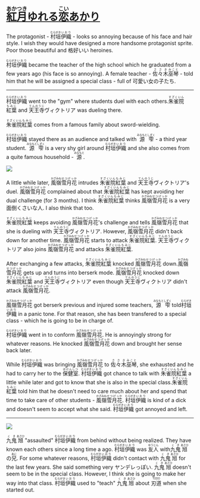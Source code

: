# [<ruby>紅月<rt>あかつき</rt>ゆれる<rt></rt>恋<rt>こい</rt>あかり</ruby>](https://crystalia.amusecraft.com/yureaka/index.html)

The protagonist - <ruby>村垣<rt>むらがき</rt>伊織<rt>いおり</rt></ruby> - looks so annoying because of his face and hair style. I wish they would have designed a more handsome protagonist sprite. Poor those beautiful and 格好いい heroines.

<ruby>村垣<rt>むらがき</rt>伊織<rt>いおり</rt></ruby> became the teacher of the high school which he graduated from a few years ago (his face is so annoying). A female teacher - <ruby>佐々木<rt>ささき</rt>巫琴<rt>みこと</rt></ruby> - told him that he will be assigned a special class - full of 可愛い女の子たち.

---

<ruby>村垣<rt>むらがき</rt>伊織<rt>いおり</rt></ruby> went to the "gym" where students duel with each others. <ruby>朱雀院<rt>すざくいん</rt>紅葉<rt>もみじ</rt></ruby> and <ruby>天王寺<rt>てんのうじ</rt>ヴィクトリア</ruby> was dueling there.

<ruby>朱雀院<rt>すざくいん</rt>紅葉<rt>もみじ</rt></ruby> comes from a famous family about sword-wielding.

<ruby>村垣<rt>むらがき</rt>伊織<rt>いおり</rt></ruby> stayed there as an audience and talked with <ruby>源<rt>みなもと</rt>雫<rt>しずく</rt></ruby> - a third year student. <ruby>源<rt>みなもと</rt>雫<rt>しずく</rt></ruby> is a very shy girl around <ruby>村垣<rt>むらがき</rt>伊織<rt>いおり</rt></ruby> and she also comes from a quite famous household - <ruby>源<rt>みなもと</rt></ruby>.

![](https://i.imgur.com/raP6zA8.png)

A little while later, <ruby>風嶺<rt>かざみね</rt>雪月花<rt>せつげっか</rt></ruby> intrudes <ruby>朱雀院<rt>すざくいん</rt>紅葉<rt>もみじ</rt></ruby> and <ruby>天王寺<rt>てんのうじ</rt>ヴィクトリア</ruby>'s duel. <ruby>風嶺<rt>かざみね</rt>雪月花<rt>せつげっか</rt></ruby> complained about that <ruby>朱雀院<rt>すざくいん</rt>紅葉<rt>もみじ</rt></ruby> has kept avoiding her dual challenge (for 3 months). I think <ruby>朱雀院<rt>すざくいん</rt>紅葉<rt>もみじ</rt></ruby> thinks <ruby>風嶺<rt>かざみね</rt>雪月花<rt>せつげっか</rt></ruby> is a very 面倒くさいな人. I also think that too.

<ruby>朱雀院<rt>すざくいん</rt>紅葉<rt>もみじ</rt></ruby> keeps avoiding <ruby>風嶺<rt>かざみね</rt>雪月花<rt>せつげっか</rt></ruby>'s challenge and tells <ruby>風嶺<rt>かざみね</rt>雪月花<rt>せつげっか</rt></ruby> that she is dueling with <ruby>天王寺<rt>てんのうじ</rt>ヴィクトリア</ruby>. However, <ruby>風嶺<rt>かざみね</rt>雪月花<rt>せつげっか</rt></ruby> didn't back down for another time. <ruby>風嶺<rt>かざみね</rt>雪月花<rt>せつげっか</rt></ruby> starts to attack <ruby>朱雀院<rt>すざくいん</rt>紅葉<rt>もみじ</rt></ruby>. <ruby>天王寺<rt>てんのうじ</rt>ヴィクトリア</ruby> also joins <ruby>風嶺<rt>かざみね</rt>雪月花<rt>せつげっか</rt></ruby> and attacks <ruby>朱雀院<rt>すざくいん</rt>紅葉<rt>もみじ</rt></ruby>.

After exchanging a few attacks, <ruby>朱雀院<rt>すざくいん</rt>紅葉<rt>もみじ</rt></ruby> knocked <ruby>風嶺<rt>かざみね</rt>雪月花<rt>せつげっか</rt></ruby> down. <ruby>風嶺<rt>かざみね</rt>雪月花<rt>せつげっか</rt></ruby> gets up and turns into berserk mode. <ruby>風嶺<rt>かざみね</rt>雪月花<rt>せつげっか</rt></ruby> knocked down <ruby>朱雀院<rt>すざくいん</rt>紅葉<rt>もみじ</rt></ruby> and <ruby>天王寺<rt>てんのうじ</rt>ヴィクトリア</ruby> even though <ruby>天王寺<rt>てんのうじ</rt>ヴィクトリア</ruby> didn't attack <ruby>風嶺<rt>かざみね</rt>雪月花<rt>せつげっか</rt></ruby>.

<ruby>風嶺<rt>かざみね</rt>雪月花<rt>せつげっか</rt></ruby> got berserk previous and injured some teachers, <ruby>源<rt>みなもと</rt>雫<rt>しずく</rt></ruby> told <ruby>村垣<rt>むらがき</rt>伊織<rt>いおり</rt></ruby> in a panic tone. For that reason, she has been transfered to a special class - which he is going to be in charge of.

<ruby>村垣<rt>むらがき</rt>伊織<rt>いおり</rt></ruby> went in to conform <ruby>風嶺<rt>かざみね</rt>雪月花<rt>せつげっか</rt></ruby>. He is annoyingly strong for whatever reasons. He knocked <ruby>風嶺<rt>かざみね</rt>雪月花<rt>せつげっか</rt></ruby> down and brought her sense back later.

While <ruby>村垣<rt>むらがき</rt>伊織<rt>いおり</rt></ruby> was bringing <ruby>風嶺<rt>かざみね</rt>雪月花<rt>せつげっか</rt></ruby> to <ruby>佐々木<rt>ささき</rt>巫琴<rt>みこと</rt></ruby>, she exhausted and he had to carry her to the <ruby>保健室<rt>ほけんしつ</rt></ruby>. <ruby>村垣<rt>むらがき</rt>伊織<rt>いおり</rt></ruby> got chance to talk with <ruby>朱雀院<rt>すざくいん</rt>紅葉<rt>もみじ</rt></ruby> a little while later and got to know that she is also in the special class. <ruby>朱雀院<rt>すざくいん</rt>紅葉<rt>もみじ</rt></ruby> told him that he doesn't need to care much about her and spend that time to take care of other students - <ruby>風嶺<rt>かざみね</rt>雪月花<rt>せつげっか</rt></ruby>. <ruby>村垣<rt>むらがき</rt>伊織<rt>いおり</rt></ruby> is kind of a dick and doesn't seem to accept what she said. <ruby>村垣<rt>むらがき</rt>伊織<rt>いおり</rt></ruby> got annoyed and left.

---

![](https://i.imgur.com/smCW9xG.png)

<ruby>九鬼<rt>くき</rt>旭<rt>あさひ</rt></ruby> "assaulted" <ruby>村垣<rt>むらがき</rt>伊織<rt>いおり</rt></ruby> from behind without being realized. They have known each others since a long time a ago. <ruby>村垣<rt>むらがき</rt>伊織<rt>いおり</rt></ruby> was <ruby>友人<rt>ゆうじん</rt></ruby> with <ruby>九鬼<rt>くき</rt>旭<rt>あさひ</rt>の<rt></rt>兄<rt>あに</rt></ruby>. For some whatever reasons, <ruby>村垣<rt>むらがき</rt>伊織<rt>いおり</rt></ruby> didn't contact with <ruby>九鬼<rt>くき</rt>旭<rt>あさひ</rt></ruby> for the last few years. She said something very ヤンデレっぽい. <ruby>九鬼<rt>くき</rt>旭<rt>あさひ</rt></ruby> doesn't seem to be in the special class. However, I think she is going to make her way into that class. <ruby>村垣<rt>むらがき</rt>伊織<rt>いおり</rt></ruby> used to "teach" <ruby>九鬼<rt>くき</rt>旭<rt>あさひ</rt></ruby> about <ruby>刃道<rt>TODO</rt></ruby> when she started out.

